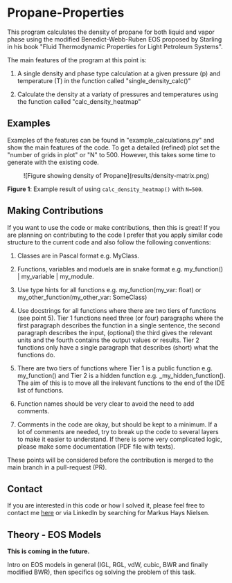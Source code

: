 # Propane-Properties
This program calculates the density of propane for both liquid and vapor phase using the 
modified Benedict-Webb-Ruben EOS proposed by Starling in his book "Fluid Thermodynamic 
Properties for Light Petroleum Systems". 

The main features of the program at this point is: 

1) A single density and phase type calculation at a given pressure (p) and temperature (T) 
in the function called "single_density_calc()"

2) Calculate the density at a variaty of pressures and temperatures using the function called 
"calc_density_heatmap"

## Examples
Examples of the features can be found in "example_calculations.py" and show the main features of the code. To get a detailed (refined) plot set the "number of grids in plot" or "N" to 500. However, this takes some time to generate with the existing code. 

<center>
![Figure showing density of Propane](results/density-matrix.png)
</center>

**Figure 1**: Example result of using `calc_density_heatmap()` with `N=500`.

## Making Contributions
If you want to use the code or make contributions, then this is great! If you are planning on contributing to the code 
I prefer that you apply similar code structure to the current code and also follow the following conventions:

1) Classes are in Pascal format e.g. MyClass.

2) Functions, variables and moduels are in snake format e.g. my_function() | my_variable | my_module.

3) Use type hints for all functions e.g. my_function(my_var: float) or my_other_function(my_other_var: SomeClass)

4) Use docstrings for all functions where there are two tiers of functions (see point 5). Tier 1 functions need three (or four) paragraphs 
where the first paragraph describes the function in a single sentence, the second paragraph describes the input, (optional) the 
third gives the relevant units and the fourth contains the output values or results. Tier 2 functions only have a single paragraph that 
describes (short) what the functions do.

5) There are two tiers of functions where Tier 1 is a public function e.g. my_function() and Tier 2 is a hidden function e.g. _my_hidden_function(). 
The aim of this is to move all the irelevant functions to the end of the IDE list of functions.

6) Function names should be very clear to avoid the need to add comments.

7) Comments in the code are okay, but should be kept to a minimum. If a lot of comments are needed, try to break up the code to several layers to 
make it easier to understand. If there is some very complicated logic, please make some documentation (PDF file with texts).  

These points will be considered before the contribution is merged to the main branch in a pull-request (PR).

## Contact
If you are interested in this code or how I solved it, please feel free to contact me [here](mailto:markushays@whitson.com) or via LinkedIn by searching for Markus Hays Nielsen.

## Theory - EOS Models
**This is coming in the future.**

Intro on EOS models in general (IGL, RGL, vdW, cubic, BWR and finally modified BWR), then specifics og solving the problem of this task.